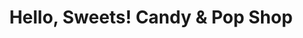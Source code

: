 ---
title: "Hello, Sweets! Candy & Pop Shop"
url: /tonawanda/hello-sweets-candy-and-pop-shop/
shop: confectionery
---